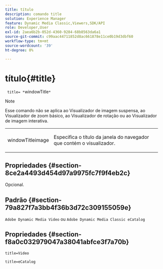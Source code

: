 ```yaml
---
title: título
description: comando title
solution: Experience Manager
feature: Dynamic Media Classic,Viewers,SDK/API
role: Developer,User
exl-id: 2aea6b2b-052d-4360-9284-68b8563da6a1
source-git-commit: c99aac44711852d8ac661878e11ce0b19d3dbf60
workflow-type: tm+mt
source-wordcount: '39'
ht-degree: 0%

---
```


# título{#title}

` title= *`windowTitle`*`

>[!NOTE]
>
>Esse comando não se aplica ao Visualizador de imagem suspensa, ao Visualizador de zoom básico, ao Visualizador de rotação ou ao Visualizador de imagem interativa.

<table id="table_406072054CBA4A7BAC8E7AD45E361D37"> 
 <tbody> 
  <tr> 
   <td colname="col1"> <p> <span class="codeph"> <span class="varname"> windowTitleimage</span> </span> </p> </td> 
   <td colname="col2"> <p>Especifica o título da janela do navegador que contém o visualizador. </p> </td> 
  </tr> 
 </tbody> 
</table>

## Propriedades {#section-8ce2a4493d454d97a9975fc7f9f4eb2c}

Opcional.

## Padrão {#section-79a827f7a3bb4f36b3d72c309155059e}

`Adobe Dynamic Media Video` ou `Adobe Dynamic Media Classic eCatalog`

## Propriedades {#section-f8a0c032979047a38041abfce3f7a70b}

`title=Video`

`title=eCatalog`

